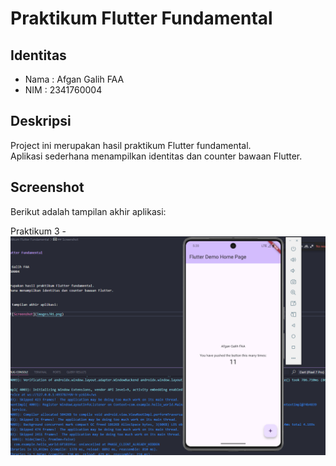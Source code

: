 # Praktikum Flutter Fundamental

## Identitas
- Nama : Afgan Galih FAA  
- NIM  : 2341760004

## Deskripsi
Project ini merupakan hasil praktikum Flutter fundamental.  
Aplikasi sederhana menampilkan identitas dan counter bawaan Flutter.

## Screenshot
Berikut adalah tampilan akhir aplikasi:

Praktikum 3 - ![Screenshot](images/01.png) 
